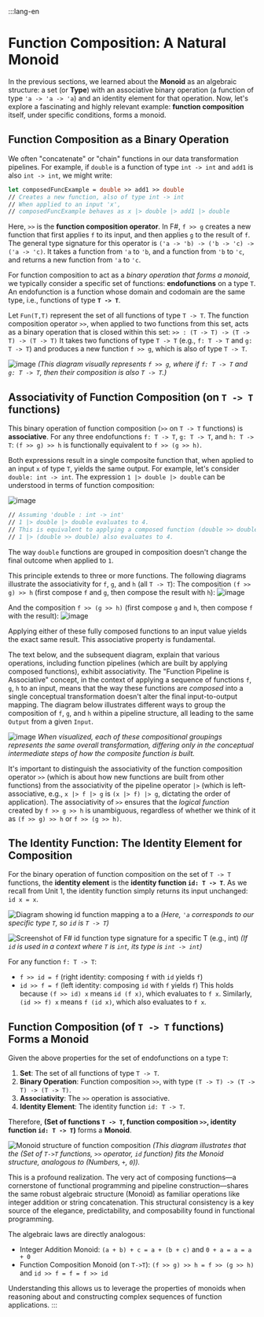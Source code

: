 :::lang-en
# Function Composition: A Natural Monoid

In the previous sections, we learned about the **Monoid** as an algebraic structure: a set (or **Type**) with an associative binary operation (a function of type `'a -> 'a -> 'a`) and an identity element for that operation. Now, let's explore a fascinating and highly relevant example: **function composition** itself, under specific conditions, forms a monoid.

## Function Composition as a Binary Operation

We often "concatenate" or "chain" functions in our data transformation pipelines. For example, if `double` is a function of type `int -> int` and `add1` is also `int -> int`, we might write:
```fsharp
let composedFuncExample = double >> add1 >> double 
// Creates a new function, also of type int -> int
// When applied to an input 'x', 
// composedFuncExample behaves as x |> double |> add1 |> double
```
Here, `>>` is the **function composition operator**. In F#, `f >> g` creates a new function that first applies `f` to its input, and then applies `g` to the result of `f`. The general type signature for this operator is `('a -> 'b) -> ('b -> 'c) -> ('a -> 'c)`. It takes a function from `'a` to `'b`, and a function from `'b` to `'c`, and returns a new function from `'a` to `'c`.

For function composition to act as a *binary operation that forms a monoid*, we typically consider a specific set of functions: **endofunctions** on a type `T`. An endofunction is a function whose domain and codomain are the same type, i.e., functions of type **`T -> T`**.

Let `Fun(T,T)` represent the set of all functions of type `T -> T`. The function composition operator `>>`, when applied to two functions from this set, acts as a binary operation that is closed within this set:
`>> : (T -> T) -> (T -> T) -> (T -> T)`
It takes two functions of type `T -> T` (e.g., `f: T -> T` and `g: T -> T`) and produces a new function `f >> g`, which is also of type `T -> T`.

![image](https://raw.githubusercontent.com/ken-okabe/web-images5/main/img_1744496329575.png)
*(This diagram visually represents `f >> g`, where if `f: T -> T` and `g: T -> T`, then their composition is also `T -> T`.)*

## Associativity of Function Composition (on `T -> T` functions)

This binary operation of function composition (`>>` on `T -> T` functions) is **associative**.
For any three endofunctions `f: T -> T`, `g: T -> T`, and `h: T -> T`:
`(f >> g) >> h` is functionally equivalent to `f >> (g >> h)`.

Both expressions result in a single composite function that, when applied to an input `x` of type `T`, yields the same output.
For example, let's consider `double: int -> int`. The expression `1 |> double |> double` can be understood in terms of function composition:

![image](https://raw.githubusercontent.com/ken-okabe/web-images5/main/img_1745411970807.png)
```fsharp
// Assuming 'double : int -> int'
// 1 |> double |> double evaluates to 4.
// This is equivalent to applying a composed function (double >> double) to 1:
// 1 |> (double >> double) also evaluates to 4.
```
The way `double` functions are grouped in composition doesn't change the final outcome when applied to `1`.

This principle extends to three or more functions. The following diagrams illustrate the associativity for `f`, `g`, and `h` (all `T -> T`):
The composition `(f >> g) >> h` (first compose `f` and `g`, then compose the result with `h`):
![image](https://raw.githubusercontent.com/ken-okabe/web-images5/main/img_1745413454234.png)

And the composition `f >> (g >> h)` (first compose `g` and `h`, then compose `f` with the result):
![image](https://raw.githubusercontent.com/ken-okabe/web-images5/main/img_1745413514862.png)

Applying either of these fully composed functions to an input value yields the exact same result. This associative property is fundamental.

The text below, and the subsequent diagram, explain that various operations, including function pipelines (which are built by applying composed functions), exhibit associativity.
The "Function Pipeline is Associative" concept, in the context of applying a sequence of functions `f`, `g`, `h` to an input, means that the way these functions are *composed* into a single conceptual transformation doesn't alter the final input-to-output mapping.
The diagram below illustrates different ways to group the composition of `f`, `g`, and `h` within a pipeline structure, all leading to the same `Output` from a given `Input`.

![image](https://raw.githubusercontent.com/ken-okabe/web-images5/main/img_1746181236237.png)
*When visualized, each of these compositional groupings represents the same overall transformation, differing only in the conceptual intermediate steps of how the composite function is built.*

It's important to distinguish the associativity of the function composition operator `>>` (which is about how new functions are built from other functions) from the associativity of the pipeline operator `|>` (which is left-associative, e.g., `x |> f |> g` is `(x |> f) |> g`, dictating the order of application). The associativity of `>>` ensures that the *logical function* created by `f >> g >> h` is unambiguous, regardless of whether we think of it as `(f >> g) >> h` or `f >> (g >> h)`.

## The Identity Function: The Identity Element for Composition

For the binary operation of function composition on the set of `T -> T` functions, the **identity element** is the **identity function `id: T -> T`**.
As we recall from Unit 1, the identity function simply returns its input unchanged: `id x = x`.

![Diagram showing id function mapping a to a](https://raw.githubusercontent.com/ken-okabe/web-images5/main/img_1744888983112.png)
*(Here, `'a` corresponds to our specific type `T`, so `id` is `T -> T`)*

![Screenshot of F# id function type signature for a specific T (e.g., int)](https://raw.githubusercontent.com/ken-okabe/web-images5/main/img_1744889000150.png)
*(If `id` is used in a context where `T` is `int`, its type is `int -> int`)*

For any function `f: T -> T`:
*   `f >> id = f` (right identity: composing `f` with `id` yields `f`)
*   `id >> f = f` (left identity: composing `id` with `f` yields `f`)
This holds because `(f >> id) x` means `id (f x)`, which evaluates to `f x`. Similarly, `(id >> f) x` means `f (id x)`, which also evaluates to `f x`.

## Function Composition (of `T -> T` functions) Forms a Monoid

Given the above properties for the set of endofunctions on a type `T`:
1.  **Set**: The set of all functions of type `T -> T`.
2.  **Binary Operation**: Function composition `>>`, with type `(T -> T) -> (T -> T) -> (T -> T)`.
3.  **Associativity**: The `>>` operation is associative.
4.  **Identity Element**: The identity function `id: T -> T`.

Therefore, **(Set of functions `T -> T`, function composition `>>`, identity function `id: T -> T`)** forms a **Monoid**.

![Monoid structure of function composition](https://raw.githubusercontent.com/ken-okabe/web-images5/main/img_1745414533607.png)
*(This diagram illustrates that the (Set of `T->T` functions, `>>` operator, `id` function) fits the Monoid structure, analogous to (Numbers, `+`, `0`)).*

This is a profound realization. The very act of composing functions—a cornerstone of functional programming and pipeline construction—shares the same robust algebraic structure (Monoid) as familiar operations like integer addition or string concatenation. This structural consistency is a key source of the elegance, predictability, and composability found in functional programming.

The algebraic laws are directly analogous:
*   Integer Addition Monoid: `(a + b) + c = a + (b + c)` and `0 + a = a = a + 0`
*   Function Composition Monoid (on `T->T`): `(f >> g) >> h = f >> (g >> h)` and `id >> f = f = f >> id`

Understanding this allows us to leverage the properties of monoids when reasoning about and constructing complex sequences of function applications.
:::